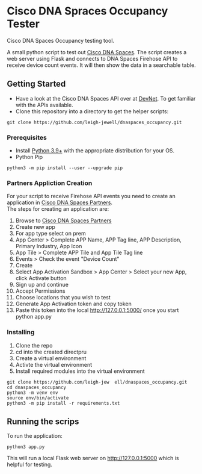# Cisco DNA Spraces Occupancy Tester
Cisco DNA Spaces Occupancy testing tool.

A small python script to test out  [Cisco DNA Spaces](https://dnaspaces.io). The script creates a web server
using Flask and connects to DNA Spaces Firehose API to receive device count events. It will then show the data in 
a searchable table.

## Getting Started
* Have a look at the Cisco DNA Spaces API over at [DevNet](https://developer.cisco.com/docs/dna-spaces/#!dna-spaces-location-cloud-api).
To get familiar with the APIs available.
* Clone this repository into a directory to get the helper scripts:
```
git clone https://github.com/leigh-jewell/dnaspaces_occupancy.git
```
### Prerequisites

* Install [Python 3.9+](https://www.python.org/downloads/) with the appropriate distribution for your OS.
* Python Pip
```
python3 -m pip install --user --upgrade pip
```


### Partners Appliction Creation

For your script to receive Firehose API events you need to create an application in [Cisco DNA Spaces Partners](https://partners.dnaspaces.io).  
The steps for creating an application are: 
1. Browse to [Cisco DNA Spaces Partners](https://partners.dnaspaces.io) 
2. Create new app
3. For app type select on prem
4. App Center > Complete APP Name, APP Tag line, APP Description, Primary Industry, App Icon
5. App Tile > Complete APP Tile and App Tile Tag line
6. Events > Check the event "Device Count"
7. Create
8. Select App Activation Sandbox > App Center > Select your new App, click Activate button
9. Sign up and continue
10. Accept Permissions
11. Choose locations that you wish to test
12. Generate App Activation token and copy token
13. Paste this token into the local http://127.0.0.1:5000/ once you start python app.py

### Installing

1. Clone the repo
2. cd into the created directpru
3. Create a virtual environment
4. Activte the virtual environment
5. Install required modules into the virtual environment
```
git clone https://github.com/leigh-jew  ell/dnaspaces_occupancy.git
cd dnaspaces_occupancy
python3 -m venv env
source env/bin/activate
python3 -m pip install -r requirements.txt
```

## Running the scrips

To run the application:

```
python3 app.py
```
This will run a local Flask web server on http://127.0.0.1:5000 which is helpful for testing.
